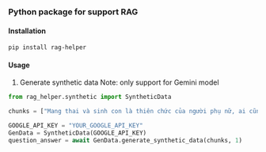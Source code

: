 ### Python package for support RAG 

#### Installation
```pip install rag-helper```

#### Usage
1. Generate synthetic data
Note: only support for Gemini model

```python
from rag_helper.synthetic import SyntheticData

chunks = ["Mang thai và sinh con là thiên chức của người phụ nữ, ai cũng mong muốn con mình sinh ra khỏe mạnh, lành lặn không mắc dị tật. Để hoàn thành được nguyện vọng đó, bên cạnh việc ăn uống, nghỉ ngơi hợp lý thì thăm khám thai định kỳ và thực hiện các chẩn đoán trước sinh là rất cần thiết.. Thông qua các xét nghiệm, siêu âm,.. các bác sĩ cho biết thai nhi trong bụng có phát triển khỏe mạnh không, có mắc dị tật bẩm sinh nào không... Hầu hết chị em phụ nữ mang thai đều được bác sĩ khuyến cáo nên thực hiện sàng lọc, chẩn đoán trước sinh tại các cơ sở uy tín. Vì vậy, để trẻ sinh ra hoàn toàn khỏe mạnh các mẹ bầu cần tuân theo đúng những chỉ dẫn của bác sĩ chuyên khoa, thực hiện sàng lọc trước sinh vào những cột mốc quan trọng.."]

GOOGLE_API_KEY = "YOUR_GOOGLE_API_KEY"
GenData = SyntheticData(GOOGLE_API_KEY)
question_answer = await GenData.generate_synthetic_data(chunks, 1)
```
